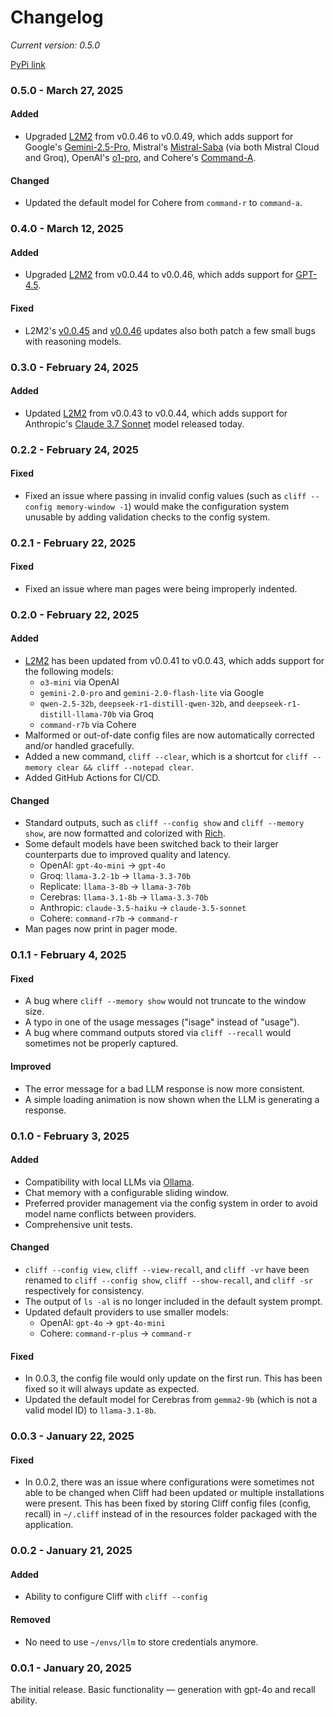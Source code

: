 # Changelog

_Current version: 0.5.0_

[PyPi link](https://pypi.org/project/cliff-cli/)

### 0.5.0 - March 27, 2025

#### Added

- Upgraded [L2M2](https://github.com/pkelaita/l2m2) from v0.0.46 to v0.0.49, which adds support for Google's [Gemini-2.5-Pro](https://blog.google/technology/google-deepmind/gemini-model-thinking-updates-march-2025/), Mistral's [Mistral-Saba](https://mistral.ai/news/mistral-saba) (via both Mistral Cloud and Groq), OpenAI's [o1-pro](https://platform.openai.com/docs/models/o1-pro), and Cohere's [Command-A](https://cohere.com/blog/command-a).

#### Changed

- Updated the default model for Cohere from `command-r` to `command-a`.

### 0.4.0 - March 12, 2025

#### Added

- Upgraded [L2M2](https://github.com/pkelaita/l2m2) from v0.0.44 to v0.0.46, which adds support for [GPT-4.5](https://openai.com/index/introducing-gpt-4-5/).

#### Fixed

- L2M2's [v0.0.45](https://github.com/pkelaita/l2m2/releases/tag/v0.0.45) and [v0.0.46](https://github.com/pkelaita/l2m2/releases/tag/v0.0.46) updates also both patch a few small bugs with reasoning models.

### 0.3.0 - February 24, 2025

#### Added

- Updated [L2M2](https://github.com/pkelaita/l2m2) from v0.0.43 to v0.0.44, which adds support for Anthropic's [Claude 3.7 Sonnet](https://www.anthropic.com/news/claude-3-7-sonnet) model released today.

### 0.2.2 - February 24, 2025

#### Fixed

- Fixed an issue where passing in invalid config values (such as `cliff --config memory-window -1`) would make the configuration system unusable by adding validation checks to the config system.

### 0.2.1 - February 22, 2025

#### Fixed

- Fixed an issue where man pages were being improperly indented.

### 0.2.0 - February 22, 2025

#### Added

- [L2M2](https://github.com/pkelaita/l2m2) has been updated from v0.0.41 to v0.0.43, which adds support for the following models:
  - `o3-mini` via OpenAI
  - `gemini-2.0-pro` and `gemini-2.0-flash-lite` via Google
  - `qwen-2.5-32b`, `deepseek-r1-distill-qwen-32b`, and `deepseek-r1-distill-llama-70b` via Groq
  - `command-r7b` via Cohere
- Malformed or out-of-date config files are now automatically corrected and/or handled gracefully.
- Added a new command, `cliff --clear`, which is a shortcut for `cliff --memory clear && cliff --notepad clear`.
- Added GitHub Actions for CI/CD.

#### Changed

- Standard outputs, such as `cliff --config show` and `cliff --memory show`, are now formatted and colorized with [Rich](https://github.com/Textualize/rich).
- Some default models have been switched back to their larger counterparts due to improved quality and latency.
  - OpenAI: `gpt-4o-mini` → `gpt-4o`
  - Groq: `llama-3.2-1b` → `llama-3.3-70b`
  - Replicate: `llama-3-8b` → `llama-3-70b`
  - Cerebras: `llama-3.1-8b` → `llama-3.3-70b`
  - Anthropic: `claude-3.5-haiku` → `claude-3.5-sonnet`
  - Cohere: `command-r7b` → `command-r`
- Man pages now print in pager mode.

### 0.1.1 - February 4, 2025

#### Fixed

- A bug where `cliff --memory show` would not truncate to the window size.
- A typo in one of the usage messages ("isage" instead of "usage").
- A bug where command outputs stored via `cliff --recall` would sometimes not be properly captured.

#### Improved

- The error message for a bad LLM response is now more consistent.
- A simple loading animation is now shown when the LLM is generating a response.

### 0.1.0 - February 3, 2025

#### Added

- Compatibility with local LLMs via [Ollama](https://ollama.ai/).
- Chat memory with a configurable sliding window.
- Preferred provider management via the config system in order to avoid model name conflicts between providers.
- Comprehensive unit tests.

#### Changed

- `cliff --config view`, `cliff --view-recall`, and `cliff -vr` have been renamed to `cliff --config show`, `cliff --show-recall`, and `cliff -sr` respectively for consistency.
- The output of `ls -al` is no longer included in the default system prompt.
- Updated default providers to use smaller models:
  - OpenAI: `gpt-4o` → `gpt-4o-mini`
  - Cohere: `command-r-plus` → `command-r`

#### Fixed

- In 0.0.3, the config file would only update on the first run. This has been fixed so it will always update as expected.
- Updated the default model for Cerebras from `gemma2-9b` (which is not a valid model ID) to `llama-3.1-8b`.

### 0.0.3 - January 22, 2025

#### Fixed

- In 0.0.2, there was an issue where configurations were sometimes not able to be changed when Cliff had been updated or multiple installations were present. This has been fixed by storing Cliff config files (config, recall) in `~/.cliff` instead of in the resources folder packaged with the application.

### 0.0.2 - January 21, 2025

#### Added

- Ability to configure Cliff with `cliff --config`

#### Removed

- No need to use `~/envs/llm` to store credentials anymore.

### 0.0.1 - January 20, 2025

The initial release. Basic functionality — generation with gpt-4o and recall ability.
